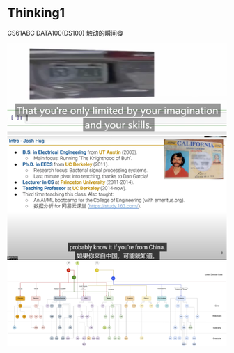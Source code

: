 # Thinking1

CS61ABC DATA100(DS100) 触动的瞬间:yum:

![CS61A Lecture 1](<屏幕截图 2024-06-17 212140.png>)
![DA100 Lecture 1](<屏幕截图 2024-07-11 135107.png>)
![UCB EECS专业本科生课程大纲？](course-map-2019-da79ecbe2fc25e6b6349b8931364890032b8d51aacaccea65151ae98316f0587.png)
